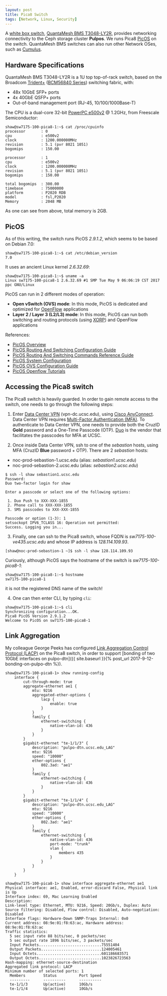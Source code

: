 ```yaml
---
layout: post
title: Pica8 Switch
tags: [Network, Linux, Security]
---
```


A [white box switch](http://searchsdn.techtarget.com/definition/white-box-switch), [QuantaMesh BMS T3048-LY2R](https://www.qct.io/product/index/Networking/Bare-Metal-Switch/Leaf-Switch/QuantaMesh-BMS-T3048-LY2R), provides networking connectivity to the Ceph storage cluster **Pulpos**. We runs Pica8 [PicOS](http://www.pica8.com/products/picos) on the switch.<!-- more --> QuantaMesh BMS switches can also run other Network OSes, such as [Cumulus](http://cumulusnetworks.com/cumulus-linux/overview/#cl-architecture).

## Hardware Specifications
QuantaMesh BMS T3048-LY2R is a 1U top top-of-rack switch, based on the Broadcom [Trident+](https://people.ucsc.edu/~warner/Bufs/trident) ([BCM56840 Series](https://www.broadcom.com/products/Switching/Carrier-and-Service-Provider/BCM56840-Series)) switching fabric, with:
* 48x 10GbE SFP+ ports
* 4x 40GbE QSFP+ ports
* Out-of-band management port (RJ-45, 10/100/1000Base-T)

The CPU is a dual-core 32-bit [PowerPC e500v2](https://en.wikipedia.org/wiki/PowerPC_e500) @ 1.2GHz, from Freescale Semiconductor:
```shell
shaw@sw7175-100-pica8-1:~$ cat /proc/cpuinfo
processor       : 0
cpu             : e500v2
clock           : 1200.000000MHz
revision        : 5.1 (pvr 8021 1051)
bogomips        : 150.00

processor       : 1
cpu             : e500v2
clock           : 1200.000000MHz
revision        : 5.1 (pvr 8021 1051)
bogomips        : 150.00

total bogomips  : 300.00
timebase        : 75000000
platform        : P2020 RDB
model           : fsl,P2020
Memory          : 2048 MB
```
As one can see from above, total memory is 2GB.

## PicOS
As of this writing, the switch runs PicOS *2.9.1.2*, which seems to be based on Debian 7.0:
```shell
shaw@sw7175-100-pica8-1:~$ cat /etc/debian_version
7.0
```
It uses an ancient Linux kernel *2.6.32.69*:
```shell
shaw@sw7175-100-pica8-1:~$ uname -a
Linux sw7175-100-pica8-1 2.6.32.69 #1 SMP Tue May 9 06:06:19 CST 2017 ppc GNU/Linux
```

PicOS can run in 2 different modes of operation:
* **Open vSwitch (OVS) mode**: In this mode, PicOS is dedicated and optimized for [OpenFlow](https://www.opennetworking.org/sdn-resources/openflow) applications
* **Layer 2 / Layer 3 (L2/L3) mode**: In this mode, PicOS can run both switching and routing protocols (using [XORP](http://en.wikipedia.org/wiki/XORP)) and OpenFlow applications

References:
* [PicOS Overview](http://www.pica8.com/wp-content/uploads/2015/08/pica8-whitepaper-picos-overview.pdf)
* [PicOS Routing And Switching Configuration Guide](http://www.pica8.com/wp-content/uploads/2015/09/v2.9/html/picos-routing-and-switching-configuration-guide/)
* [PicOS Routing And Switching Commands Reference Guide](http://www.pica8.com/wp-content/uploads/2015/09/v2.9/html/picos-routing-and-switching-commands-reference-guide/)
* [PicOS System Configuration](http://www.pica8.com/wp-content/uploads/2015/09/v2.9/html/picos-system-configuration/)
* [PicOS OVS Configuration Guide](http://www.pica8.com/wp-content/uploads/2015/09/v2.9/html/ovs-configuration-guide/)
* [PicOS Openflow Tutorials](http://www.pica8.com/wp-content/uploads/2015/09/v2.9/html/openflow-tutorials/)

## Accessing the Pica8 switch
The Pica8 switch is heavily guarded. In order to gain remote access to the switch, one needs to go through the following steps:

1) Enter [Data Center VPN](https://its.ucsc.edu/vpn/index.html) (vpn-dc.ucsc.edu), using [Cisco AnyConnect](https://its.ucsc.edu/vpn/installation.html). Data Center VPN requires [Multi-Factor Authentication (MFA)](https://its.ucsc.edu/mfa/index.html). To authenticate to Data Center VPN, one needs to provide both the CruzID **Gold** password and a One-Time Passcode (OTP). [Duo](https://duo.com/) is the vendor that facilitates the passcodes for MFA at UCSC.

2) Once inside Data Center VPN, ssh to one of the *sebastion* hosts, using MFA (CruzID **Blue** password + OTP). There are 2 *sebastion* hosts:
* noc-prod-sebastion-1.ucsc.edu (alias: *sebastion1.ucsc.edu*)
* noc-prod-sebastion-2.ucsc.edu (alias: *sebastion2.ucsc.edu*)

```shell
$ ssh -l shaw sebastion1.ucsc.edu
Password:
Duo two-factor login for shaw

Enter a passcode or select one of the following options:

 1. Duo Push to XXX-XXX-1855
 2. Phone call to XXX-XXX-1855
 3. SMS passcodes to XXX-XXX-1855

Passcode or option (1-3): 1
setsockopt IPV6_TCLASS 16: Operation not permitted:
Success. Logging you in...
```

3) Finally, one can ssh to the Pica8 switch, whose FQDN is *sw7175-100-ve435.ucsc.edu* and whose IP address is *128.114.109.93*.
```shell
[shaw@noc-prod-sebastion-1 ~]$ ssh -l shaw 128.114.109.93
```
Curiously, although PicOS says the hostname of the switch is *sw7175-100-pica8-1*:
```shell
shaw@sw7175-100-pica8-1:~$ hostname
sw7175-100-pica8-1
```
it is not the registered DNS name of the switch!

4) One can then enter CLI, by typing `cli`:
```shell
shaw@sw7175-100-pica8-1:~$ cli
Synchronizing configuration...OK.
Pica8 PicOS Version 2.9.1.2
Welcome to PicOS on sw7175-100-pica8-1
```

## Link Aggregation
My colleague George Peeks has configured [Link Aggregation Control Protocol (LACP)](https://en.wikipedia.org/wiki/Link_aggregation#Link_Aggregation_Control_Protocol) on the Pica8 switch, in order to support [bonding of two 10GbE interfaces on pulpo-dtn]({{ site.baseurl }}{% post_url 2017-9-12-bonding-on-pulpo-dtn %}).
```shell
shaw@sw7175-100-pica8-1> show running-config
    interface {
        cut-through-mode: true
        aggregate-ethernet ae1 {
            mtu: 9216
            aggregated-ether-options {
                lacp {
                    enable: true
                }
            }
            family {
                ethernet-switching {
                    native-vlan-id: 436
                }
            }
        }
        gigabit-ethernet "te-1/1/3" {
            description: "pulpo-dtn.ucsc.edu_LAG"
            mtu: 9216
            speed: "10000"
            ether-options {
                802.3ad: "ae1"
            }
            family {
                ethernet-switching {
                    native-vlan-id: 436
                }
            }
        }
        gigabit-ethernet "te-1/1/4" {
            description: "pulpo-dtn.ucsc.edu_LAG"
            mtu: 9216
            speed: "10000"
            ether-options {
                802.3ad: "ae1"
            }
            family {
                ethernet-switching {
                    native-vlan-id: 436
                    port-mode: "trunk"
                    vlan {
                        members 435
                    }
                }
            }
        }
    }

shaw@sw7175-100-pica8-1> show interface aggregate-ethernet ae1
Physical interface: ae1, Enabled, error-discard False, Physical link is Up
Interface index: 69, Mac Learning Enabled
Description:
Link-level type: Ethernet, MTU: 9216, Speed: 20Gb/s, Duplex: Auto
Source filtering: Disabled, Flow control: Disabled, Auto-negotiation: Disabled
Interface flags: Hardware-Down SNMP-Traps Internal: 0x0
Current address: 08:9e:01:f8:63:ac, Hardware address: 08:9e:01:f8:63:ac
Traffic statistics:
  5 sec input rate 88 bits/sec, 0 packets/sec
  5 sec output rate 1896 bits/sec, 3 packets/sec
  Input Packets............................75551404
  Output Packets...........................124005461
  Input Octets.............................601186683571
  Output Octets............................1023826723563
Hash-mapping: ethernet-source-destination
Aggregated link protocol: LACP
Minimum number of selected ports: 1
  Members        Status          Port Speed
  ---------      ----------      ----------
  te-1/1/3       Up(active)      10Gb/s
  te-1/1/4       Up(active)      10Gb/s
```
